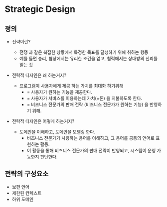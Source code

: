 # Strategic Design

## 정의

* 전략이란?
  * 전쟁 과 같은 복잡한 상황에서 특정한 목표를 달성하기 위해 취하는 행동
  * 예를 들면 승리, 협상에서는 유리한 조건을 얻고, 협력에서는 상대방의 신뢰를 얻는 것

* 전략적 디자인은 왜 하는거지?
  * 프로그램이 사용자에게 제공 하는 가치를 최대화 하기위해
    * = 사용자가 원하는 기능을 제공한다.
    * = 사용자가 서비스를 이용하는데 가치(=돈) 을 지불하도록 한다.
    * = 비즈니스 전문가의 판매 전략 (비즈니스 전문가가 원하는 기능) 을 반영하기 위해.

* 전략적 디자인은 어떻게 하는거지?
  * 도메인을 이해하고, 도메인을 모델링 한다.
    * 비즈니스 전문가가 사용하는 용어를 이해하고, 그 용어를 공통의 언어로 표현하는 활동.
    * 이 활동을 통해 비즈니스 전문가의 판매 전략이 반영되고, 시스템이 운영 가능한지 판단한다.

## 전략의 구성요소

* 보편 언어
* 제한된 컨텍스트
* 하위 도메인
